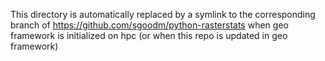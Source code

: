 This directory is automatically replaced by a symlink to the corresponding
branch of https://github.com/sgoodm/python-rasterstats when geo framework is initialized on hpc
(or when this repo is updated in geo framework)
